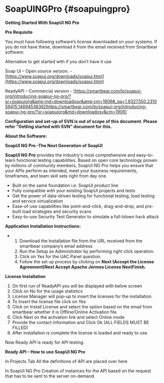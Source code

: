 # SoapUINGPro {#soapuingpro}

**Getting Started With SoapUI NG Pro**

**Pre Requisite**

You must have following software’s license downloaded on your systems. If you do not have these, download it from the email received from Smartbear software:

Alternative to get started with if you don’t have it use

Soap UI – Open source version. - [https://www.soapui.org/downloads/soapui.html](https://www.soapui.org/downloads/soapui.html)

ReadyAPI – Commercial version - [https://smartbear.com/lp/soapui-org/introducing-soapui-ng-pro/?sr=soapuiorg&amp;md=downloadosv&amp;cm=1906#_ga=1.9327350.231059415.1469453636](https://smartbear.com/lp/soapui-org/introducing-soapui-ng-pro/?sr=soapuiorg&md=downloadosv&cm=1906)

**Configuration and set-up of SVN is out of scope of this document. Please refer “Getting started with SVN” document for this.**

**About the Software:**

**SoapUI NG Pro -The Next Generation of SoapUI**

**SoapUI NG Pro** provides the industry&#039;s most comprehensive and easy-to-learn functional testing capabilities. Based on open core technology proven by millions of community members, SoapUI NG Pro helps you ensure that your APIs perform as intended, meet your business requirements, timeframes, and team skill sets right from day one.

*   Built on the same foundation i.e. SoapUI product line
*   Fully compatible with your existing SoapUI projects and tests
*   Get the power of data-driven testing for functional testing, load testing and service virtualization
*   Ease-of-use capabilities like point-and-click, drag-and-drop, and pre-built load strategies and security scans
*   Easy-to-use Security Test Generator to simulate a full-blown hack attack

**Application Installation Instructions:**

*   1.  Download the Installation file from the URL received from the smartbear company’s email address
    2.  Run the Setup as Administrator by performing right click operation.
    3.  Click on Yes for the UAC Panel question.
    4.  Follow the set up process by clicking on **Next (Accept the License Agreement)Next Accept Apache Jermes License NextFinish.**

**License Installation**

1.  On first run of ReadyAPI you will be displayed with below screen
2.  Click on No for the usage statistics
3.  License Manager will pop-up to insert the licenses for the installation.
4.  To Insert the license file click on Yes
5.  Click on Install License and select the option based on the email from smartbear whether it is Offline/Online Activation file.
6.  Click Next on the activation link and select Online mode
7.  Provide the contact information and Click Ok (ALL FIELDS MUST BE FILLED)
8.  After installation is complete the license is loaded and ready to use.

Now Ready API is ready for API testing.

**Ready API – How to use SoapUI NG Pro**

In Projects Tab All the definitions of API are placed over here

In SoapUI NG Pro Creation of instances for the API based on the request that has to be sent to the server on-demand.